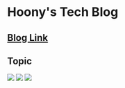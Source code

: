 # Hoony's Tech Blog

## [Blog Link](https://hajeonghun.github.io/)
## Topic
<img src="https://img.shields.io/badge/JavaScript-F7DF1E?style=for-the-badge&logo=JavaScript&logoColor=white">
<img src="https://img.shields.io/badge/Browser-4285F4?style=for-the-badge&logo=Google Chrome&logoColor=white">
<img src="https://img.shields.io/badge/Electron-47848F?style=for-the-badge&logo=Electron&logoColor=white">

